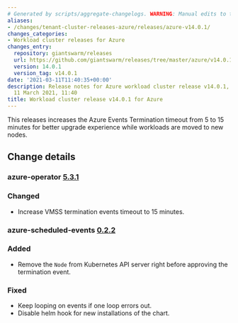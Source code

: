 ```yaml
---
# Generated by scripts/aggregate-changelogs. WARNING: Manual edits to this files will be overwritten.
aliases:
- /changes/tenant-cluster-releases-azure/releases/azure-v14.0.1/
changes_categories:
- Workload cluster releases for Azure
changes_entry:
  repository: giantswarm/releases
  url: https://github.com/giantswarm/releases/tree/master/azure/v14.0.1
  version: 14.0.1
  version_tag: v14.0.1
date: '2021-03-11T11:40:35+00:00'
description: Release notes for Azure workload cluster release v14.0.1, published on
  11 March 2021, 11:40
title: Workload cluster release v14.0.1 for Azure
---
```


This releases increases the Azure Events Termination timeout from 5 to 15 minutes for better upgrade experience while workloads are moved to new nodes.

## Change details


### azure-operator [5.3.1](https://github.com/giantswarm/azure-operator/releases/tag/v5.3.1)

### Changed
- Increase VMSS termination events timeout to 15 minutes.

### azure-scheduled-events [0.2.2](https://github.com/giantswarm/azure-scheduled-events/releases/tag/v0.2.2)

### Added
- Remove the `Node` from Kubernetes API server right before approving the termination event.

### Fixed
- Keep looping on events if one loop errors out.
- Disable helm hook for new installations of the chart.
